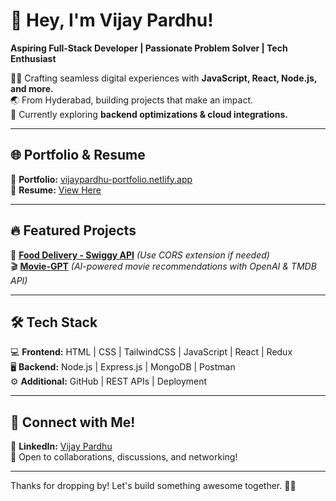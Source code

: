 # 🚀 Hey, I'm Vijay Pardhu!  

**Aspiring Full-Stack Developer | Passionate Problem Solver | Tech Enthusiast**  

👨‍💻 Crafting seamless digital experiences with **JavaScript, React, Node.js, and more.**  
🌏 From Hyderabad, building projects that make an impact.  
🎯 Currently exploring **backend optimizations & cloud integrations.**  

---

## 🌐 Portfolio & Resume  
🔗 **Portfolio:** [vijaypardhu-portfolio.netlify.app](https://vijaypardhu-portfolio.netlify.app/)  
📜 **Resume:** [View Here](https://drive.google.com/file/d/1qwzHDvnxPYfmAPi0dSve9ci4Jgquy21c/view?usp=drive_link)  

---

## 🔥 Featured Projects  
🚀 **[Food Delivery - Swiggy API](https://food-delivery-vijay.netlify.app/)** *(Use CORS extension if needed)*  
🎬 **[Movie-GPT](https://movie-gpt-vijay.vercel.app/)** *(AI-powered movie recommendations with OpenAI & TMDB API)*  

---

## 🛠 Tech Stack  
💻 **Frontend:** HTML | CSS | TailwindCSS | JavaScript | React | Redux  
🖥 **Backend:** Node.js | Express.js | MongoDB | Postman  
⚙️ **Additional:** GitHub | REST APIs | Deployment  

---

## 🤝 Connect with Me!  
💼 **LinkedIn:** [Vijay Pardhu](https://www.linkedin.com/in/vijay-pardhu/)  
📩 Open to collaborations, discussions, and networking!  

---

Thanks for dropping by! Let's build something awesome together. 🚀✨
